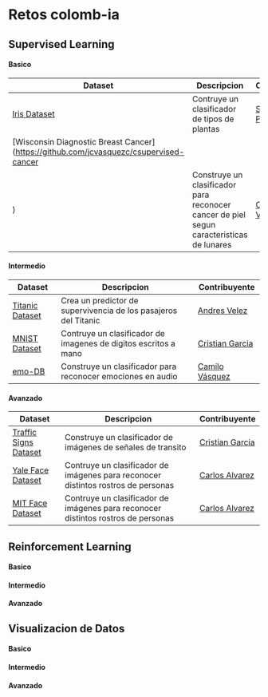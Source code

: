# Retos colomb-ia

## Supervised Learning
#### Basico
| Dataset | Descripcion | Contribuyente |
| - | - | - |
| [Iris Dataset](https://github.com/colomb-ia/supervised-basico-iris) | Contruye un clasificador de tipos de plantas | [Sebastian Pineda](https://github.com/sebastianpinedaar) |
| [Wisconsin Diagnostic Breast Cancer](https://github.com/jcvasquezc/csupervised-cancer
) | Construye un clasificador para reconocer cancer de piel segun caracteristicas de lunares | [Camilo Vásquez](https://github.com/jcvasquezc) |


#### Intermedio
| Dataset | Descripcion | Contribuyente |
| - | - | - |
| [Titanic Dataset](https://github.com/colomb-ia/supervised-intermedio-titanic) | Crea un predictor de supervivencia de los pasajeros del Titanic | [Andres Velez](https://github.com/anvelezec) |
| [MNIST Dataset](https://github.com/colomb-ia/supervised-intermedio-mnist) | Contruye un clasificador de imagenes de digitos escritos a mano | [Cristian Garcia](https://github.com/cgarciae) |
| [emo-DB](https://github.com/jcvasquezc/colomb-ia-supervised-emoDB) | Construye un clasificador para reconocer emociones en audio | [Camilo Vásquez](https://github.com/jcvasquezc) |


#### Avanzado
| Dataset | Descripcion | Contribuyente |
| - | - | - |
| [Traffic Signs Dataset](https://github.com/colomb-ia/supervised-avanzado-german-traffic-signs) | Construye un clasificador de imágenes de señales de transito | [Cristian Garcia](https://github.com/cgarciae) |
| [Yale Face Dataset](https://github.com/colomb-ia/supervised-avanzado-yale-face-recognition) | Contruye un clasificador de imágenes para reconocer distintos rostros de personas | [Carlos Alvarez](https://github.com/charlielito/) |
| [MIT Face Dataset](https://github.com/colomb-ia/supervised-avanzado-mit-face-recognition) | Contruye un clasificador de imágenes para reconocer distintos rostros de personas  | [Carlos Alvarez](https://github.com/charlielito/) |

## Reinforcement Learning
#### Basico
#### Intermedio
#### Avanzado

## Visualizacion de Datos
#### Basico
#### Intermedio
#### Avanzado
